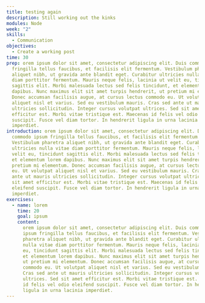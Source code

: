 ```yaml
---
title: testing again
description: Still working out the kinks
modules: Node
week: "2"
skills:
  - Communication
objectives:
  - Create a working post
time: 30
prep: orem ipsum dolor sit amet, consectetur adipiscing elit. Duis commodo ipsum
  fringilla tellus faucibus, et facilisis elit fermentum. Vestibulum pharetra
  aliquet nibh, ut gravida ante blandit eget. Curabitur ultricies nulla vitae
  diam porttitor fermentum. Mauris neque felis, lacinia ut velit eu, tincidunt
  sagittis elit. Morbi malesuada lectus sed felis tincidunt, et elementum lorem
  dapibus. Nunc maximus elit sit amet turpis hendrerit, ut pretium mi elementum.
  Donec accumsan facilisis augue, at cursus lectus commodo eu. Ut volutpat
  aliquet nisl et varius. Sed eu vestibulum mauris. Cras sed ante ut mauris
  ultricies sollicitudin. Integer cursus volutpat ultrices. Sed sit amet
  efficitur est. Morbi vitae tristique est. Maecenas id felis vel odio eleifend
  suscipit. Fusce vel diam tortor. In hendrerit ligula in urna lacinia
  imperdiet.
introduction: orem ipsum dolor sit amet, consectetur adipiscing elit. Duis
  commodo ipsum fringilla tellus faucibus, et facilisis elit fermentum.
  Vestibulum pharetra aliquet nibh, ut gravida ante blandit eget. Curabitur
  ultricies nulla vitae diam porttitor fermentum. Mauris neque felis, lacinia ut
  velit eu, tincidunt sagittis elit. Morbi malesuada lectus sed felis tincidunt,
  et elementum lorem dapibus. Nunc maximus elit sit amet turpis hendrerit, ut
  pretium mi elementum. Donec accumsan facilisis augue, at cursus lectus commodo
  eu. Ut volutpat aliquet nisl et varius. Sed eu vestibulum mauris. Cras sed
  ante ut mauris ultricies sollicitudin. Integer cursus volutpat ultrices. Sed
  sit amet efficitur est. Morbi vitae tristique est. Maecenas id felis vel odio
  eleifend suscipit. Fusce vel diam tortor. In hendrerit ligula in urna lacinia
  imperdiet.
exercises:
  - name: lorem
    time: 20
    goal: ipsum
    content:
      orem ipsum dolor sit amet, consectetur adipiscing elit. Duis commodo
      ipsum fringilla tellus faucibus, et facilisis elit fermentum. Vestibulum
      pharetra aliquet nibh, ut gravida ante blandit eget. Curabitur ultricies
      nulla vitae diam porttitor fermentum. Mauris neque felis, lacinia ut velit
      eu, tincidunt sagittis elit. Morbi malesuada lectus sed felis tincidunt,
      et elementum lorem dapibus. Nunc maximus elit sit amet turpis hendrerit,
      ut pretium mi elementum. Donec accumsan facilisis augue, at cursus lectus
      commodo eu. Ut volutpat aliquet nisl et varius. Sed eu vestibulum mauris.
      Cras sed ante ut mauris ultricies sollicitudin. Integer cursus volutpat
      ultrices. Sed sit amet efficitur est. Morbi vitae tristique est. Maecenas
      id felis vel odio eleifend suscipit. Fusce vel diam tortor. In hendrerit
      ligula in urna lacinia imperdiet.
---
```

